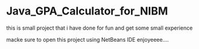 # Java_GPA_Calculator_for_NIBM
this is small project that i have done for fun and get some small experience 


macke sure to open this project using NetBeans IDE
enjoyeeee....

